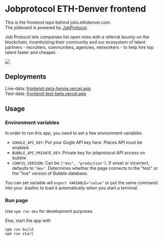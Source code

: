 # Jobprotocol ETH-Denver frontend

This is the frontend repo behind jobs.ethdenver.com.  
The jobboard is powered by [JobProtocol](https://www.jobprotocol.com).

Job Protocol lets companies list open roles with a referral bounty on the blockchain, incentivizing their community and our ecosystem of talent partners - recruiters, communities, agencies, networkers - to help hire top talent faster and cheaper.

![](https://uploads-ssl.webflow.com/624328d75b9d60a4652c67d5/624328d75b9d605b1c2c68f5_Group%2520228-p-500.png)

## Deployments

Live-data: [frontend-zeta-henna.vercel.app](https://frontend-zeta-henna.vercel.app)  
Test-data: [frontend-test-beta.vercel.app](https://frontend-test-beta.vercel.app)

## Usage

### Environment variables

In order to run this app, you need to set a few environment variables

- `GOOGLE_API_KEY`: Put your Gogle API key here. Places API must be enabled.
- `BUBBLE_API_PRIVATE_KEY`: Private key for jobprotocol API access on bubble
- `CONFIG_VERSION`: Can be `["dev", "production"]`. If unset or incorrect, defaults to `"dev"`. Determines whether the page connects to the "test" or the "live" version of Bubble database.

You can set variable wit `export VARIABLE="value"` or put the same command into your .bashrc to load it automatically when you start a terminal.

### Run page

Use `npm run dev` for development purposes.


Else, start the app with

```
npm run build
npm run start
```

